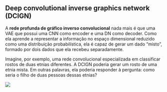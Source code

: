 ## Deep convolutional inverse graphics network (DCIGN)

A **rede profunda de gráfico inverso convolucional** nada mais é que uma VAE que possui uma CNN como encoder e uma DN como decoder. Como ela aprende a representar a informação no espaço dimensional reduzido como uma distribuição probabilística, ela é capaz de gerar um dado “misto”, formado por dois dados que ela recebeu separadamente.

Imagine, por exemplo, uma rede convolucional especializada em classificar rostos de duas etnias diferentes. A DCIGN poderia gerar um rosto de uma etnia mista. Em outras palavras, ela poderia responder à pergunta: como seria o filho de duas pessoas dessas etnias?

![](https://cdn.shortpixel.ai/spai/w_283+q_+ret_img+to_webp/https://www.asimovinstitute.org/wp-content/uploads/2016/09/dcign.png)

